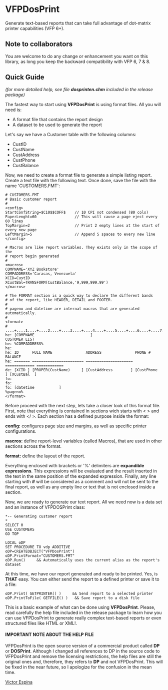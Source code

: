 # VFPDosPrint
Generate text-based reports that can take full advantage of dot-matrix printer capabilities (VFP 6+).


## Note to collaborators
You are welcome to do any change or enhancement you want on this library, as long you keep the backward compatibility with VFP 6, 7 & 8.
 
 
## Quick Guide
_(for more detailed help, see file **dosprinten.chm** included in the release package)_ 

The fastest way to start using **VFPDosPrint** is using format files. All you will need is:

* A format file that contains the report design
* A dataset to be used to generate the report

Let's say we have a Customer table with the following columns:

* CustID
* CustName
* CustAddress
* CustPhone
* CustBalance

Now, we need to create a format file to generate a simple listing report. Create a text file with the following text. Once done, save the file with the name 'CUSTOMERS.FMT':

```
# CUSTOMERS.FMT
# Basic customer report
#
<config>
StartConfString=$C10$$COFF$    // 10 CPI not condensed (80 cols)
PaperLenght=60                 // This will cause a page eject every 60 lines
TopMargin=2                    // Print 2 empty lines at the start of every new page
LeftMargin=5                   // Append 5 spaces to every new line         
</config>

# Macros are like report variables. They exists only in the scope of the
# report begin generated
#
<macros>
COMPNAME='XYZ Bookstore'
COMPADDRESS='Caracas, Venezuela'
XCID=CustID
XCustBal=TRANSFORM(CustBalance,'9,999,999.99')
</macros>

# The FORMAT section is a quick way to declare the different bands
# of the report, like HEADER, DETAIL and FOOTER.
#
# pageno and datetime are internal macros that are generated automatically.
#
<format>
#   ....+....1....+....2....+....3....+....4....+....5....+....6....+....7....+....8
he: [COMPNAME                         ]                                CUSTOMER LIST
he: %COMPADDRESS%
he: 
he: ID      FULL NAME               ADDRESS               PHONE #            BALANCE
he: ======= ======================= ===================== ============= ============
de: [XCID ] [PROPER(CustName)     ] [CustAddress        ] [CustPhone  ] [XCustBal  ]
fo: 
fo: 
fo: [datetime           ]                                                   %pageno%
</format>
```

Before proceed with the next step, lets take a closer look of this format file. First, note that everything is contained in sections wich starts with < > and ends with </ >. Each section has a defined purpose inside the format:

**config:** configures page size and margins, as well as specific printer configurations.

**macros:** define report-level variables (called Macros), that are used in other sections across the format.

**format:** define the layout of the report.

Everything enclosed with brackets or '%' delimiters are **expandible expressions**. This expressions will be evaluated and the result inserted in the text in the same position of the expanded expression. Finally, any line starting with **#** will be considered as a comment and will not be sent to the final report, as well as any empty line or text that is not enclosed inside a section.

Now, we are ready to generate our text report. All we need now is a data set and an instance of VFPDOSPrint class:

```
*-- Generating customer report
*
SELECT 0
USE CUSTOMERS
GO TOP

LOCAL oDP
SET PROCEDURE TO vdp ADDITIVE
oDP=CREATEOBJECT("VFPDosPrint")
oDP.PrintFormat="CUSTOMERS.FMT"
oDP.Run()     && Automatically uses the current alias as the report's dataset
```

At this time, we have our report generated and ready to be printed. Yes, is **THAT** easy. You can either send the report to a defined printer or save it to a file:

```
oDP.Print( GETPRINTER() )     && Send report to a selected printer
oDP.PrintToFile( GETFILE() )   && Save report to a disk file
```

This is a basic example of what can be done using **VFPDosPrint**. Please, read carefully the help file included in the release package to learn how you can use VFPDosPrint to generate really complex text-based reports or even structured files like HTML or XML!.


#### IMPORTANT NOTE ABOUT THE HELP FILE
VFPDosPrint is the open source version of a commercial product called **DP** or **DOSPrint**.  Although I changed all references to DP in the source code to VFPDosPrint and remove the licensing restrictions, the help files are still the original ones and, therefore, they refers to **DP** and not VFPDosPrint.  This will be fixed in the near future, so I apologize for the confusion in the mean time.  

[Victor Espina](https://github.com/vespina)
 
